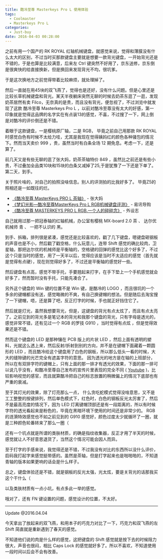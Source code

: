 ```yaml
---
title: 酷冷至尊 Masterkeys Pro L 使用体验
tags:
  - Coolmaster
  - Masterkeys Pro L
categories:
  - Just-buy
date: 2016-04-03 00:28:00
---
```


之前有用一个国产的 RK ROYAL 红轴机械键盘，就感觉来说，觉得和薄膜没有什么太大的区别，不过当时买那款键盘主要就是想要一款背光键盘，一开始背光还是不错的，于是也算是比较满意，后来左 Ctrl 键突然不好用了，京东送修，京东倒是很爽快的给直接换新，但是换回来发现背光不均，很坑爹。

于是这次换地方之前觉得带着比较麻烦，就处理掉了。

然后一直就在用45块的双飞燕了，觉得也是还好，没有什么问题。但是心里还是比较长草机械键盘和背光。某天半夜躺床突然无聊的时候去奶茶东逛了一逛，发现奶茶居然有卖 Filco，无奈真的是贵，而且没有背光，便忽视了，不过浏览中就发现了这款 酷冷至尊 Masterkeys Pro L ，以前对酷冷至尊没有太大的好感，第一印象就是觉得这品牌的名字实在有点装13的感觉，不喜，不过搜了一下，网上倒是对酷冷的评价倒还是不错。
<!--more-->
着眼于这款键盘，一是樱桃原厂轴，二是 RGB， 毕竟之前自己用那款 RK ROYAL 时感觉白色有时候不太给力哇，尤其是我现在觉得姨妈红的颜色各种骚包的情况下。然而当天卖价 999 ，贵，虽然当时有白条全场 12 期免息。考虑一下，还是算了。

前几天又是有些无聊的逛了张大妈，奶茶茶轴特价 849 ，虽然比之前还是有些小贵，不过叠加全品类10块和15块的白条又减掉了25,于是犹豫了一下还是下单了。第二天，到手。

关于照片啥的，对自己的拍照没啥信息。别人的评测拍的比我好多了。 毕竟Z5的照相还是一如既往的烂。

*   [《酷冷至尊 MasterKeys PRO L 茶轴》](http://post.smzdm.com/p/436101) - 张大妈
*   [《梦幻光影—酷冷至尊MasterKeys Pro L RGB机械键盘评测》](http://zdm.yixun.com/detail/10069155.html) - 易讯导购
*   [《酷冷至尊 MASTERKEYS PRO L RGB.一个人的碎碎念》](http://waishezhi.com/pro-l.html) - 外设志

自己就用过那一把冠泰轴的红轴机械，办公室有樱桃 MX-board 2.0 茶 、 达尔优 机械师 青 、 一把不认识的 黑。

到手、拆箱，排列很是紧凑，感觉还是比较喜欢的，戳了几下键盘，嗯键盘砸钢板的声音也是不小，然后戳了戳空格，什么玩意儿，连带 Shift 感觉的确比较肉，卫星轴，那把达尔优的机械师是平衡轴的，空格键的回弹的感觉比这个好多了，不过这个只是当时的感觉，用了一天半以后，觉得应该是当时不太适应的感觉（首先就是觉得有点硬），现在则觉得好多了，不过还是平衡轴的感觉好一些。

然后键盘有点高，感觉不带手托，手要翘起来打字，在手下垫上一个手机感觉就会好多了，然而暂时没有手托，只能先凑合了。

另外这个键盘的 Win 键的位置不是 Win 键，是酷冷的 LOGO ，而且很坑的一个多余的键帽都没有送，感觉略微的不爽，有自己换键帽的想法。但是随后去淘宝搜了一下键帽，唔，还是算了吧，反正打字的时候，手也就正好挡住它了。

然后就是灯光，虽然我想要背光，但是，这键盘的背光有点太炫了，而且有点太亮了。之前见到的背光多是笔记本的背光和我那个键盘的背光，只有字母是透光的，感觉非常不错，还有见过一个 RGB 的罗技 G910 ，当时觉得有点炫 ，但是觉得效果还是不错。

然而这个键盘的 LED 是那种镶在 PCB 版上的片状 LED ，然后上面有透明的塑料，光就这么透上来，然后反射/折射到别的方向，并不是在键帽下面藏着一颗圆形的 LED ，而且酷冷给这个键盘用了白色的钢板，所以那么低头一看的时候，大大的缝隙键的光芒完全有遮盖字符的意思。 因为透光的地方是在轴的上班部分，所以在有双排字符的键帽上，只有上面的那一排才有透光的效果，下面的那一排可以说几乎没有，和酷冷至尊自己发布的宣传片里表现的完全不同 ( [Youtube](https://www.youtube.com/watch?v=etSKEiZ-zv0) )，比较影响视觉的感官，而且就算酷冷把自己的标志放置的稍微偏上的情况下底部也有严重的衰减。

至于其灯光的效果，除了灯亮那么一点， 什么贪吃蛇模式觉得没啥意思，又不是工工整整的按键排列，然后单色模式下，红色时，白色的钢板反光太厉害了，然后不是最高亮度的情况下，因为 LED 灯离键帽顶部还是有一段距离的，所以有时候字符的透光看起来是粉色的，毕竟在黑暗环境下使用的时间还是非常少的。 RGB 的涟漪特效感觉也不如之前见到的 G910 感觉好，颜色过度太少就循环了一圈，就是三种颜色轮番转来了那么一圈（

还有一个坑点就是所谓的类肤材质，的确是指纹收集器，反正才用了半天的时候，感觉就让人不好意思退货了，当然这个情况可能会因人而异。

至于打字的手感来说，我觉得还是不错，不过我没有对比的东西所以没什么评价，启码我打起字来感觉挺带感的。虽然是茶轴，但是打字起来也是啪啪啪的，不知道青轴的版本如果更响的话会是什么样子。

总之，键盘体验还是不错，就是钢板的反光太强，光太炫，要是关背光的话那我买这个干什么（

以及类肤材质有一点小坑，有点多此一举的感觉。

哦对了，还有 FN 键设置的问题，感觉设计的位置，不太好。

* * *

Update @2016.04.04

今天拿出了放起来的双飞燕，和用本子的巧克力对比了一下，巧克力和双飞燕的左 Shift 简直就是重新遇到了春天的感觉。

不知道他们说的肉是什么样的感觉，这把键盘的 Shift 感觉就是按下去的时候阻力很大，声音也很闷，相比 Caps Lock 的感觉就好多了。所以不喜欢，不知道使用一段时间以后会不会有改善。
